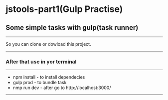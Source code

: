 # jstools-part1(Gulp Practise)
## Some simple tasks with gulp(task runner)
***
So you can clone or dowload this project.
***
### After that use in yor terminal
*** 
* npm install - to install dependecies
* gulp prod - to bundle task
* nmp run dev - after go to http://localhost:3000/
*** 


